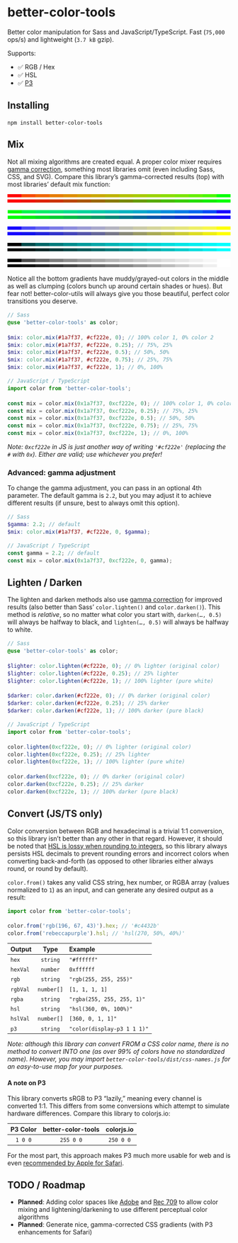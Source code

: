 # better-color-tools

Better color manipulation for Sass and JavaScript/TypeScript. Fast (`75,000` ops/s) and lightweight (`3.7 kB` gzip).

Supports:

- ✅ RGB / Hex
- ✅ HSL
- ✅ [P3]

## Installing

```
npm install better-color-tools
```

## Mix

Not all mixing algorithms are created equal. A proper color mixer requires [gamma correction][gamma], something most libraries omit (even including Sass, CSS, and SVG). Compare this library’s gamma-corrected results (top) with most libraries’ default mix
function:

![](./.github/images/r-g.png)

![](./.github/images/g-b.png)

![](./.github/images/b-y.png)

![](./.github/images/k-c.png)

![](./.github/images/k-w.png)

Notice all the bottom gradients have muddy/grayed-out colors in the middle as well as clumping (colors bunch up around certain shades or hues). But fear not! better-color-utils will always give you those beautiful, perfect color transitions you deserve.

```scss
// Sass
@use 'better-color-tools' as color;

$mix: color.mix(#1a7f37, #cf222e, 0); // 100% color 1, 0% color 2
$mix: color.mix(#1a7f37, #cf222e, 0.25); // 75%, 25%
$mix: color.mix(#1a7f37, #cf222e, 0.5); // 50%, 50%
$mix: color.mix(#1a7f37, #cf222e, 0.75); // 25%, 75%
$mix: color.mix(#1a7f37, #cf222e, 1); // 0%, 100%
```

```ts
// JavaScript / TypeScript
import color from 'better-color-tools';

const mix = color.mix(0x1a7f37, 0xcf222e, 0); // 100% color 1, 0% color 2
const mix = color.mix(0x1a7f37, 0xcf222e, 0.25); // 75%, 25%
const mix = color.mix(0x1a7f37, 0xcf222e, 0.5); // 50%, 50%
const mix = color.mix(0x1a7f37, 0xcf222e, 0.75); // 25%, 75%
const mix = color.mix(0x1a7f37, 0xcf222e, 1); // 0%, 100%
```

_Note: `0xcf222e` in JS is just another way of writing `'#cf222e'` (replacing the `#` with `0x`). Either are valid; use whichever you prefer!_

### Advanced: gamma adjustment

To change the gamma adjustment, you can pass in an optional 4th parameter. The default gamma is `2.2`, but you may adjust it to achieve different results (if unsure, best to always omit this option).

```scss
// Sass
$gamma: 2.2; // default
$mix: color.mix(#1a7f37, #cf222e, 0, $gamma);
```

```ts
// JavaScript / TypeScript
const gamma = 2.2; // default
const mix = color.mix(0x1a7f37, 0xcf222e, 0, gamma);
```

## Lighten / Darken

The lighten and darken methods also use [gamma correction][gamma] for improved results (also better than Sass’ `color.lighten()` and `color.darken()`). This method is _relative_, so no matter what color you start with, `darken(…, 0.5)` will always be
halfway to black, and `lighten(…, 0.5)` will always be halfway to white.

```scss
// Sass
@use 'better-color-tools' as color;

$lighter: color.lighten(#cf222e, 0); // 0% lighter (original color)
$lighter: color.lighten(#cf222e, 0.25); // 25% lighter
$lighter: color.lighten(#cf222e, 1); // 100% lighter (pure white)

$darker: color.darken(#cf222e, 0); // 0% darker (original color)
$darker: color.darken(#cf222e, 0.25); // 25% darker
$darker: color.darken(#cf222e, 1); // 100% darker (pure black)
```

```ts
// JavaScript / TypeScript
import color from 'better-color-tools';

color.lighten(0xcf222e, 0); // 0% lighter (original color)
color.lighten(0xcf222e, 0.25); // 25% lighter
color.lighten(0xcf222e, 1); // 100% lighter (pure white)

color.darken(0xcf222e, 0); // 0% darker (original color)
color.darken(0xcf222e, 0.25); // 25% darker
color.darken(0xcf222e, 1); // 100% darker (pure black)
```

## Convert (JS/TS only)

Color conversion between RGB and hexadecimal is a trivial 1:1 conversion, so this library isn’t better than any other in that regard. However, it should be noted that [HSL is lossy when rounding to integers][hsl-rgb], so this library always persists HSL
decimals to prevent rounding errors and incorrect colors when converting back-and-forth (as opposed to other libraries either always round, or round by default).

`color.from()` takes any valid CSS string, hex number, or RGBA array (values normalized to `1`) as an input, and can generate any desired output as a result:

```ts
import color from 'better-color-tools';

color.from('rgb(196, 67, 43)').hex; // '#c4432b'
color.from('rebeccapurple').hsl; // 'hsl(270, 50%, 40%)'
```

| Output   |    Type    | Example                     |
| :------- | :--------: | :-------------------------- |
| `hex`    |  `string`  | `"#ffffff"`                 |
| `hexVal` |  `number`  | `0xffffff`                  |
| `rgb`    |  `string`  | `"rgb(255, 255, 255)"`      |
| `rgbVal` | `number[]` | `[1, 1, 1, 1]`              |
| `rgba`   |  `string`  | `"rgba(255, 255, 255, 1)"`  |
| `hsl`    |  `string`  | `"hsl(360, 0%, 100%)"`      |
| `hslVal` | `number[]` | `[360, 0, 1, 1]"`           |
| `p3`     |  `string`  | `"color(display-p3 1 1 1)"` |

_Note: although this library can convert FROM a CSS color name, there is no method to convert INTO one (as over 99% of colors have no standardized name). However, you may import `better-color-tools/dist/css-names.js` for an easy-to-use map for your
purposes._

#### A note on P3

This library converts sRGB to P3 “lazily,” meaning every channel is converted 1:1. This differs from some conversions which attempt to simulate hardware differences. Compare this library to colorjs.io:

| P3 Color | better-color-tools | colorjs.io |
| :------: | :----------------: | :--------: |
| `1 0 0`  |     `255 0 0`      | `250 0 0`  |

For the most part, this approach makes P3 much more usable for web and is even [recommended by Apple for Safari](https://webkit.org/blog/10042/wide-gamut-color-in-css-with-display-p3/).

## TODO / Roadmap

- **Planned**: Adding color spaces like [Adobe](https://en.wikipedia.org/wiki/Adobe_RGB_color_space) and [Rec 709](https://en.wikipedia.org/wiki/Rec._709) to allow color mixing and lightening/darkening to use different perceptual color algorithms
- **Planned**: Generate nice, gamma-corrected CSS gradients (with P3 enhancements for Safari)

[color-convert]: https://github.com/Qix-/color-convert
[hsl]: https://en.wikipedia.org/wiki/HSL_and_HSV#Disadvantages
[hsl-rgb]: https://pow.rs/blog/dont-use-hsl-for-anything/
[gamma]: https://observablehq.com/@sebastien/srgb-rgb-gamma
[number-precision]: https://github.com/nefe/number-precision
[p3]: https://developer.mozilla.org/en-US/docs/Web/CSS/color_value/color()
[sass-color]: https://sass-lang.com/documentation/modules/color
[sass-color-scale]: https://sass-lang.com/documentation/modules/color#scale

